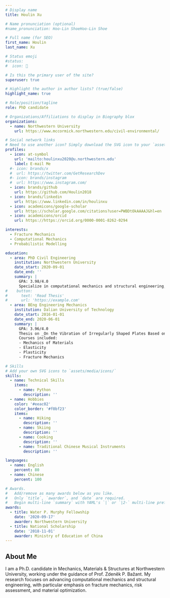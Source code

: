 ```yaml
---
# Display name
title: Houlin Xu

# Name pronunciation (optional)
#name_pronunciation: Hoo-Lin ShoeHoo-Lin Shoe

# Full name (for SEO)
first_name: Houlin
last_name: Xu

# Status emoji
#status:
#  icon: 🥂

# Is this the primary user of the site?
superuser: true

# Highlight the author in author lists? (true/false)
highlight_name: true

# Role/position/tagline
role: PhD candidate

# Organizations/Affiliations to display in Biography blox
organizations:
  - name: Northwestern University
    url: https://www.mccormick.northwestern.edu/civil-environmental/

# Social network links
# Need to use another icon? Simply download the SVG icon to your `assets/media/icons/` folder.
profiles:
  - icon: at-symbol
    url: 'mailto:houlinxu2020@u.northwestern.edu'
    label: E-mail Me
  #- icon: brands/x
  #  url: https://twitter.com/GetResearchDev
  #- icon: brands/instagram
  #  url: https://www.instagram.com/
  - icon: brands/github
    url: https://github.com/Houlin2018
  - icon: brands/linkedin
    url: https://www.linkedin.com/in/houlinxu
  - icon: academicons/google-scholar
    url: https://scholar.google.com/citations?user=PWBDtOkAAAAJ&hl=en
  - icon: academicons/orcid
    url: https://https://orcid.org/0000-0001-8262-0294

interests:
  - Fracture Mechanics
  - Computational Mechanics
  - Probabilistic Modelling

education:
  - area: PhD Civil Engineering
    institution: Northwestern University
    date_start: 2020-09-01
    date_end: ''
    summary: |
      GPA: 3.98/4.0
      Specialize in computational mechanics and structural engineering, focusing on fracture mechanics, risk assessment, and material optimization to achieve modern fracture analysis.
#    button:
#      text: 'Read Thesis'
#      url: 'https://example.com'
  - area: BEng Engineering Mechanics
    institution: Dalian University of Technology
    date_start: 2016-01-01
    date_end: 2020-06-01
    summary: |
      GPA: 3.96/4.0
      Thesis on _On the Vibration of Irregularly Shaped Plates Based on the Symplectic Superposition Method_.
      Courses included:
      - Mechanics of Materials
      - Elasticity
      - Plasticity
      - Fracture Mechanics

# Skills
# Add your own SVG icons to `assets/media/icons/`
skills:
  - name: Technical Skills
    items:
      - name: Python
        description: ''
  - name: Hobbies
    color: '#eeac02'
    color_border: '#f0bf23'
    items:
      - name: Hiking
        description: ''
      - name: Skiing
        description: ''
      - name: Cooking
        description: ''
      - name: Traditional Chinese Musical Instruments
        description: ''

languages:
  - name: English
    percent: 80
  - name: Chinese
    percent: 100

# Awards.
#   Add/remove as many awards below as you like.
#   Only `title`, `awarder`, and `date` are required.
#   Begin multi-line `summary` with YAML's `|` or `|2-` multi-line prefix and indent 2 spaces below.
awards:
  - title: Water P. Murphy Fellowship
    date: '2020-09-17'
    awarder: Northwestern University
  - title: National Scholarship
    date: '2018-11-01'
    awarder: Ministry of Education of China
---
```


## About Me
I am a Ph.D. candidate in Mechanics, Materials & Structures at Northwestern University, working under the guidance of Prof. Zdeněk P. Bažant. My research focuses on advancing computational mechanics and structural engineering, with particular emphasis on fracture mechanics, risk assessment, and material optimization.